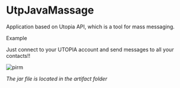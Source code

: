 # UtpJavaMassage
Application based on Utopia API, which is a tool for mass messaging.

Example

Just connect to your UTOPIA account and send messages to all your contacts!!

![pirm](https://user-images.githubusercontent.com/77910713/115236921-9bd11e80-a124-11eb-9fb9-2b254834b4bf.JPG)

*The jar file is located in the artifact folder*
